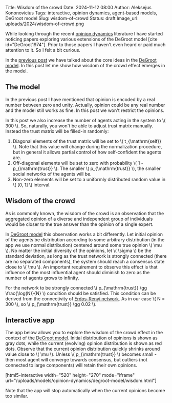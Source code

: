 Title: Wisdom of the crowd
Date: 2024-11-12 08:00
Author: Aleksejus Kononovicius
Tags: interactive, opinion dynamics, agent-based models, DeGroot model
Slug: wisdom-of-crowd
Status: draft
Image_url: uploads/2024/wisdom-of-crowd.png

While looking through the recent [opinion dynamics](/tag/opinion-dynamics/)
literature I have started noticing papers exploring various extensions of
the DeGroot model [cite id="DeGroot1974"]. Prior to those papers I haven't
even heard or paid much attention to it. So I felt a bit curious.

In the [previous post]({filename}/articles/2024/degroot-model.md) we have
talked about the core ideas in the [DeGroot model](/tag/degroot-model/). In
this post let me show how wisdom of the crowd effect emerges in the model.
<!--more-->

## The model

In the previous post I have mentioned that opinion is encoded by a real
number between zero and unity. Actually, opinion could be any real number
and the model still works as fine. In this post we won't restrict the
opinions.

In this post we also increase the number of agents acting in the system to 
\\\( 300 \\\). So, naturally, you won't be able to adjust trust matrix
manually. Instead the trust matrix will be filled-in randomly:

1. Diagonal elements of the trust matrix will be set to \\\(
   t\_{\mathrm{self}} \\\). Note that this value will change during the
   normalization procedure, but in general it allows partial control of how
   self-confident the agents are.
2. Off-diagonal elements will be set to zero with probability \\\( 1 -
   p\_{\mathrm{trust}} \\\). The smaller \\\( p\_{\mathrm{trust}} \\\), the
   smaller social networks of the agents will be.
3. Non-zero elements will be set to a uniformly distributed random value in
   \\\( [0, 1] \\\) interval.

## Wisdom of the crowd

As is commonly known, the wisdom of the crowd is an observation that the
aggregated opinion of a diverse and independent group of individuals would
be closer to the true answer than the opinion of a single expert.

In [DeGroot model](/tag/degroot-model/) this observation works a bit
differently. Let initial opinion of the agents be distribution according to
some arbitrary distribution (in the app we use normal distribution) centered
around some true opinion \\\( \mu \\\). No matter the initial diversity of the
opinions, let \\\( \sigma \\\) be the standard deviation, as long as the
trust network is strongly connected (there are no separated components), the
system should reach a consensus state close to \\\( \mu \\\). An important
requirement to observe this effect is that influence of the most influential
agent should diminish to zero as the number of agents grows to infinity.

For the network to be strongly connected \\\( p\_{\mathrm{trust}} \gg
\frac{\log(N)}{N} \\\) condition should be satisfied. This condition can be
derived from the connectivity of [Erdos-Renyi
network]({filename}/articles/2013/erdos-renyi-model.md). As in our case \\\(
N = 300 \\\), so \\\( p\_{\mathrm{trust}} \gg 0.02 \\\).

## Interactive app

The app below allows you to explore the wisdom of the crowd effect in the
context of the [DeGroot model](/tag/degroot-model/). Initial distribution of
opinions is shown as gray dots, while the current (evolving) opinion
distribution is shown as red dots. Observe that the current opinion
distribution quickly shrinks around value close to \\\( \mu \\\). Unless
\\\( p\_{\mathrm{trust}} \\\) becomes small - then most agent will converge
towards consensus, but outliers (not connected to large components) will
retain their own opinions.

[html5-interactive width="520" height="270" mode="iframe"
url="/uploads/models/opinion-dynamics/degroot-model/wisdom.html"]

Note that the app will stop automatically when the current opinions become
too similar.
